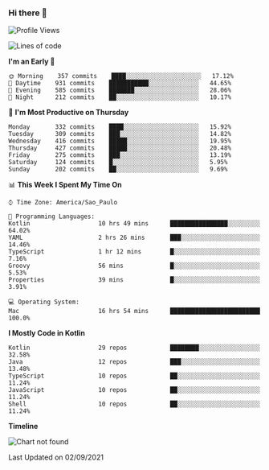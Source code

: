 ### Hi there 👋

<!--
**fernandonogueira/fernandonogueira** is a ✨ _special_ ✨ repository because its `README.md` (this file) appears on your GitHub profile.

Here are some ideas to get you started:

- 🔭 I’m currently working on ...
- 🌱 I’m currently learning ...
- 👯 I’m looking to collaborate on ...
- 🤔 I’m looking for help with ...
- 💬 Ask me about ...
- 📫 How to reach me: ...
- 😄 Pronouns: ...
- ⚡ Fun fact: ...
-->

<!--START_SECTION:waka-->
![Profile Views](http://img.shields.io/badge/Profile%20Views-1-blue)

![Lines of code](https://img.shields.io/badge/From%20Hello%20World%20I%27ve%20Written-462356%20lines%20of%20code-blue)

**I'm an Early 🐤** 

```text
🌞 Morning    357 commits    ████░░░░░░░░░░░░░░░░░░░░░   17.12% 
🌆 Daytime    931 commits    ███████████░░░░░░░░░░░░░░   44.65% 
🌃 Evening    585 commits    ███████░░░░░░░░░░░░░░░░░░   28.06% 
🌙 Night      212 commits    ██░░░░░░░░░░░░░░░░░░░░░░░   10.17%

```
📅 **I'm Most Productive on Thursday** 

```text
Monday       332 commits    ████░░░░░░░░░░░░░░░░░░░░░   15.92% 
Tuesday      309 commits    ███░░░░░░░░░░░░░░░░░░░░░░   14.82% 
Wednesday    416 commits    █████░░░░░░░░░░░░░░░░░░░░   19.95% 
Thursday     427 commits    █████░░░░░░░░░░░░░░░░░░░░   20.48% 
Friday       275 commits    ███░░░░░░░░░░░░░░░░░░░░░░   13.19% 
Saturday     124 commits    █░░░░░░░░░░░░░░░░░░░░░░░░   5.95% 
Sunday       202 commits    ██░░░░░░░░░░░░░░░░░░░░░░░   9.69%

```


📊 **This Week I Spent My Time On** 

```text
⌚︎ Time Zone: America/Sao_Paulo

💬 Programming Languages: 
Kotlin                   10 hrs 49 mins      ████████████████░░░░░░░░░   64.02% 
YAML                     2 hrs 26 mins       ███░░░░░░░░░░░░░░░░░░░░░░   14.46% 
TypeScript               1 hr 12 mins        █░░░░░░░░░░░░░░░░░░░░░░░░   7.16% 
Groovy                   56 mins             █░░░░░░░░░░░░░░░░░░░░░░░░   5.53% 
Properties               39 mins             █░░░░░░░░░░░░░░░░░░░░░░░░   3.91%

💻 Operating System: 
Mac                      16 hrs 54 mins      █████████████████████████   100.0%

```

**I Mostly Code in Kotlin** 

```text
Kotlin                   29 repos            ████████░░░░░░░░░░░░░░░░░   32.58% 
Java                     12 repos            ███░░░░░░░░░░░░░░░░░░░░░░   13.48% 
TypeScript               10 repos            ██░░░░░░░░░░░░░░░░░░░░░░░   11.24% 
JavaScript               10 repos            ██░░░░░░░░░░░░░░░░░░░░░░░   11.24% 
Shell                    10 repos            ██░░░░░░░░░░░░░░░░░░░░░░░   11.24%

```


**Timeline**

![Chart not found](https://raw.githubusercontent.com/fernandonogueira/fernandonogueira/master/charts/bar_graph.png) 


 Last Updated on 02/09/2021
<!--END_SECTION:waka-->
